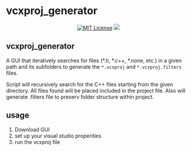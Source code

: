vcxproj_generator
=====================
<p align="center">
    <a href="https://github.com/imahjoub/vcxproj-generator-gui/blob/main/LICENSE">
        <img src="https://img.shields.io/badge/license-BSL%201.0-blue.svg" alt="MIT License"></a>
    <a href="https://github.com/imahjoub/vcxproj-generator-gui" alt="Activity">
        <img src="https://img.shields.io/github/commit-activity/y/imahjoub/vcxproj-generator-gui" /></a>
</p>

## vcxproj_generator
A GUI that iteratively searches for files (*.h, *.c++, *.none, etc.) in a given path and its subfolders to generate the `*.vcxproj` and `*.vcxproj.filters` files.

Script will recursively search for the C++ files starting from the given directory.
All files found will be placed included in the project file.
Also will generate .filters file to preserv folder structure within project.

## usage
1. Download GUI
2. set up your visual studio properities
3. run the vcxproj file

